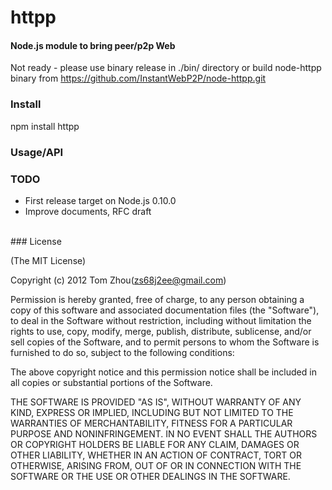 httpp
=====

#### Node.js module to bring peer/p2p Web

Not ready - please use binary release in ./bin/ directory or 
            build node-httpp binary from https://github.com/InstantWebP2P/node-httpp.git

### Install

  npm install httpp
  

### Usage/API


### TODO

* First release target on Node.js 0.10.0
* Improve documents, RFC draft

<br/>
### License

(The MIT License)

Copyright (c) 2012 Tom Zhou(zs68j2ee@gmail.com)

Permission is hereby granted, free of charge, to any person obtaining a copy of this software and associated documentation files (the "Software"), to deal in the Software without restriction, including without limitation the rights to use, copy, modify, merge, publish, distribute, sublicense, and/or sell copies of the Software, and to permit persons to whom the Software is furnished to do so, subject to the following conditions:

The above copyright notice and this permission notice shall be included in all copies or substantial portions of the Software.

THE SOFTWARE IS PROVIDED "AS IS", WITHOUT WARRANTY OF ANY KIND, EXPRESS OR IMPLIED, INCLUDING BUT NOT LIMITED TO THE WARRANTIES OF MERCHANTABILITY, FITNESS FOR A PARTICULAR PURPOSE AND NONINFRINGEMENT. IN NO EVENT SHALL THE AUTHORS OR COPYRIGHT HOLDERS BE LIABLE FOR ANY CLAIM, DAMAGES OR OTHER LIABILITY, WHETHER IN AN ACTION OF CONTRACT, TORT OR OTHERWISE, ARISING FROM, OUT OF OR IN CONNECTION WITH THE SOFTWARE OR THE USE OR OTHER DEALINGS IN THE SOFTWARE.


